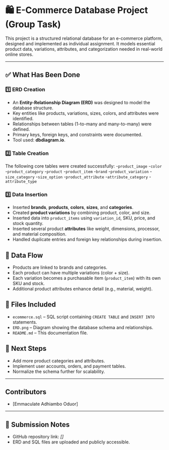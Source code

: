 # 🛍️ E-Commerce Database Project (Group Task)

This project is a structured relational database for an e-commerce platform, designed and implemented as individual assignment. It models essential product data, variations, attributes, and categorization needed in real-world online stores.

---

## ✅ What Has Been Done

### 1️⃣ ERD Creation
- An **Entity-Relationship Diagram (ERD)** was designed to model the database structure.
- Key entities like products, variations, sizes, colors, and attributes were identified.
- Relationships between tables (1-to-many and many-to-many) were defined.
- Primary keys, foreign keys, and constraints were documented.
- Tool used: **dbdiagram.io**.

### 2️⃣ Table Creation
The following core tables were created successfully:
-`product_image`
-`color`
-`product_category`
-`product`
-`product_item`
-`brand`
-`product_variation`
-`size_category`
-`size_option`
-`product_attribute`
-`attribute_category`
-`attribute_type`

### 3️⃣ Data Insertion
- Inserted **brands**, **products**, **colors**, **sizes**, and **categories**.
- Created **product variations** by combining product, color, and size.
- Inserted data into `product_items` using `variation_id`, SKU, price, and stock quantity.
- Inserted several product **attributes** like weight, dimensions, processor, and material composition.
- Handled duplicate entries and foreign key relationships during insertion.


## 🔄 Data Flow
- Products are linked to brands and categories.
- Each product can have multiple variations (color + size).
- Each variation becomes a purchasable item (`product_item`) with its own SKU and stock.
- Additional product attributes enhance detail (e.g., material, weight).



## 📁 Files Included
- `ecommerce.sql` – SQL script containing `CREATE TABLE` and `INSERT INTO` statements.
- `ERD.png` – Diagram showing the database schema and relationships.
- `README.md` – This documentation file.


## 🚀 Next Steps
- Add more product categories and attributes.
- Implement user accounts, orders, and payment tables.
- Normalize the schema further for scalability.

---

##  Contributors
- [Emmaculate Adhiambo Oduor]


---

## 🔗 Submission Notes
- GitHub repository link: _[]_
- ERD and SQL files are uploaded and publicly accessible.

